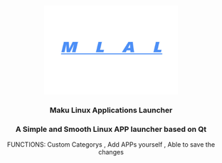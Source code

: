 
<br />
<div align="center">
  <a href="https://github.com/safe049/Maku-Linux-Applications-Launcher">
    <img src="images/background.jpg" alt="Logo" width="300" height="200">
  </a>

  <h3 align="center">Maku Linux Applications Launcher</h3>
    <h3 align="center">A Simple and Smooth Linux APP launcher based on Qt</h3>

  
FUNCTIONS: Custom Categorys , Add APPs yourself ,
Able to save the changes

